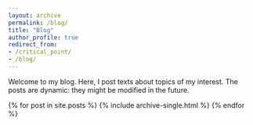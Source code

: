 ```yaml
---
layout: archive
permalink: /blog/
title: "Blog"
author_profile: true
redirect_from:
- /critical_point/
- /blog/
---
```

Welcome to my blog. Here, I post texts about topics of my interest. The posts are dynamic: they might be modified in the
future.

{% for post in site.posts %}
    {% include archive-single.html %}
{% endfor %}
